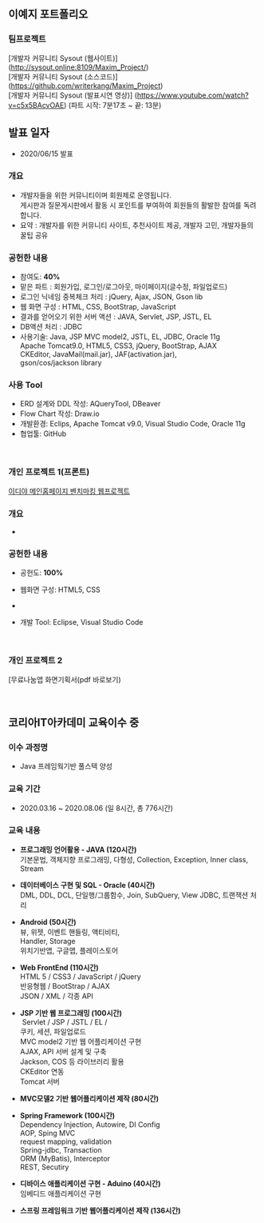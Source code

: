 ## 이예지 포트폴리오

### 팀프로젝트
[개발자 커뮤니티 Sysout (웹사이트)] (http://sysout.online:8109/Maxim_Project/) <br>
[개발자 커뮤니티 Sysout (소스코드)] (https://github.com/writerkang/Maxim_Project) <br>
[개발자 커뮤니티 Sysout (발표시연 영상)] (https://www.youtube.com/watch?v=c5x5BAcvOAE) (파트 시작: 7분17초 ~ 끝: 13분) 

## 발표 일자 
* 2020/06/15 발표

### 개요
* 개발자들을 위한 커뮤니티이며 회원제로 운영됩니다. <br>
  게시판과 질문게시판에서 활동 시 포인트를 부여하여 회원들의 활발한 참여를 독려합니다.
* 요약 : 개발자를 위한 커뮤니티 사이트, 추천사이트 제공, 개발자 고민, 개발자들의 꿀팁 공유

### 공헌한 내용
* 참여도: **40%**
* 맡은 파트 : 회원가입, 로그인/로그아웃, 마이페이지(글수정, 파일업로드)
* 로그인 닉네임 중복체크 처리 : jQuery, Ajax, JSON, Gson lib
* 웹 화면 구성 : HTML, CSS, BootStrap, JavaScript
* 결과를 얻어오기 위한 서버 액션 : JAVA, Servlet, JSP, JSTL, EL
* DB액션 처리 : JDBC
* 사용기술: Java, JSP MVC model2, JSTL, EL, JDBC, Oracle 11g <br>
            Apache Tomcat9.0, HTML5, CSS3, jQuery, BootStrap, AJAX <br>
            CKEditor, JavaMail(mail.jar), JAF(activation.jar),  <br>
            gson/cos/jackson library

### 사용 Tool
* ERD 설계와 DDL 작성: AQueryTool, DBeaver
* Flow Chart 작성: Draw.io
* 개발환경: Eclips, Apache Tomcat v9.0, Visual Studio Code, Oracle 11g
* 협업툴: GitHub

<br>


### 개인 프로젝트 1(프론트)

[이디야 메인홈페이지 벤치마킹 웹프로젝트]()


### 개요
* 

### 공헌한 내용
* 공헌도: **100%**
* 웹화면 구성: HTML5, CSS
* 

* 개발 Tool: Eclipse, Visual Studio Code
<br>


### 개인 프로젝트 2

[무료나눔앱 화면기획서(pdf 바로보기)

<br>


## 코리아IT아카데미 교육이수 중


### 이수 과정명
* Java 프레임웍기반 풀스택 양성

### 교육 기간
* 2020.03.16 ~ 2020.08.06 (일 8시간, 총 776시간)

### 교육 내용
- **프로그래밍 언어활용 - JAVA (120시간)**<br>
  기본문법, 객체지향 프로그래밍, 다형성, Collection, Exception, Inner class, Stream
  
- **데이터베이스 구현 및 SQL - Oracle (40시간)**<br>
  DML, DDL, DCL, 단일행/그룹함수, Join, SubQuery, View
 JDBC, 트랜잭션 처리
  
- **Android (50시간)**<br>
   뷰, 위젯, 이벤트 핸들링, 액티비티, <br>
 Handler, Storage<br>
 위치기반앱, 구글맵, 플레이스토어 
  
- **Web FrontEnd (110시간)**<br>
  HTML 5 / CSS3 / JavaScript / jQuery<br>
 반응형웹 / BootStrap / AJAX<br>
 JSON / XML / 각종 API
  
- **JSP 기반 웹 프로그래밍 (100시간)**<br>
  Servlet / JSP / JSTL / EL / <br>
 쿠키, 세션, 파일업로드<br>
 MVC model2 기반 웹 어플리케이션 구현<br>
 AJAX, API 서버 설계 및 구축<br>
 Jackson, COS 등 라이브러리 활용<br>
 CKEditor 연동<br>
 Tomcat 서버
  
- **MVC모델2 기반 웹어플리케이션 제작 (80시간)**<br>
  
- **Spring Framework (100시간)**<br>
  Dependency Injection, Autowire, DI Config<br>
 AOP, Sping MVC<br>
 request mapping, validation<br>
 Spring-jdbc, Transaction<br>
 ORM (MyBatis), Interceptor<br>
 REST, Secutiry<br>
  
- **디바이스  애플리케이션 구현 - Aduino (40시간)**<br>
  임베디드 애플리케이션 구현
  
- **스프링 프레임워크 기반 웹어플리케이션 제작 (136시간)**<br>
